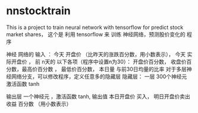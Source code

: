 # nnstocktrain
This is a project to train neural network with tensorflow for predict stock market shares， 这个是 利用 tensorflow 来 训练 神经网络，预测股价变化的 程序


神经 网络的 输入 ：
今天 开盘价 （比昨天的涨跌百分数，用小数表示）， 今天 实际开盘价 ， 前 n天的  以下各项（程序中设置n为30）：
开盘价百分数，  收盘价百分数，最高价百分数 ， 最低价百分数， 本日量 与前30日均量的比率
对于多层神经网络分支，可以修改程序，定义任意多的隐藏层
隐藏层： 一层  300个神经元  激活函数  tanh  

输出层   一个神经元 ，激活函数  tanh,  输出值   本日开盘价 买入， 明日开盘价卖出 收益 百分数 （用小数表示）

